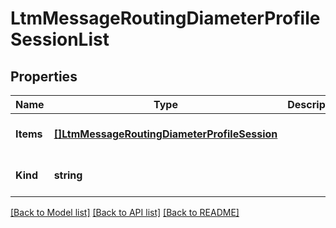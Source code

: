 # LtmMessageRoutingDiameterProfileSessionList

## Properties
Name | Type | Description | Notes
------------ | ------------- | ------------- | -------------
**Items** | [**[]LtmMessageRoutingDiameterProfileSession**](ltm_messageRouting_diameter_profile_session.md) |  | [optional] [default to null]
**Kind** | **string** |  | [optional] [default to null]

[[Back to Model list]](../README.md#documentation-for-models) [[Back to API list]](../README.md#documentation-for-api-endpoints) [[Back to README]](../README.md)


